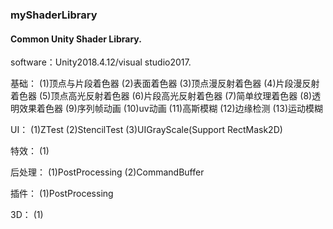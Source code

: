### myShaderLibrary
#### Common Unity Shader Library.

software：Unity2018.4.12/visual studio2017.

基础：
    (1)顶点与片段着色器
    (2)表面着色器
    (3)顶点漫反射着色器
    (4)片段漫反射着色器
    (5)顶点高光反射着色器
    (6)片段高光反射着色器
    (7)简单纹理着色器
    (8)透明效果着色器
    (9)序列帧动画
    (10)uv动画
    (11)高斯模糊
    (12)边缘检测
    (13)运动模糊
	
UI：
    (1)ZTest
    (2)StencilTest
    (3)UIGrayScale(Support RectMask2D)
	
特效：
    (1)
	
后处理：
    (1)PostProcessing
    (2)CommandBuffer
	
插件：
    (1)PostProcessing
	
3D：
    (1)
	